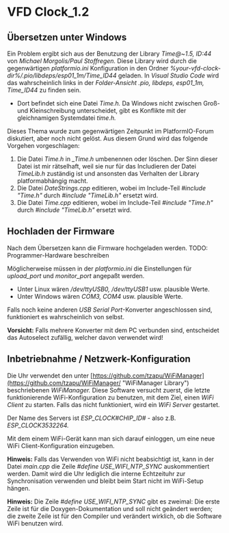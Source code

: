# VFD Clock_1.2

## Übersetzen unter Windows

Ein Problem ergibt sich aus der Benutzung der Library *Time@~1.5, ID:44* von _Michael Morgolis/Paul Stoffregen._ Diese Library
wird durch die gegenwärtigen *platformio.ini* Konfiguration in den Ordner *%your-vfd-clock-dir%/.pio/libdeps/esp01_1m/Time_ID44*
geladen. In _Visual Studio Code_ wird das wahrscheinlich links in der _Folder-Ansicht_ *.pio, libdeps, esp01_1m, Time_ID44* zu
finden sein.

* Dort befindet sich eine Datei _Time.h._ Da Windows nicht zwischen Groß- und Kleinschreibung unterscheidet, gibt es Konflikte
mit der gleichnamigen Systemdatei _time.h._

Dieses Thema wurde zum gegenwärtigen Zeitpunkt im PlatformIO-Forum diskutiert, aber noch nicht gelöst. Aus diesem Grund wird das
folgende Vorgehen vorgeschlagen:

1. Die Datei _Time.h_ in *_Time.h* umbenennen oder löschen. Der Sinn dieser Datei ist mir rätselhaft, weil sie nur für das
Includieren der Datei _TimeLib.h_ zuständig ist und ansonsten das Verhalten der Library platformabhängig macht.
1. Die Datei _DateStrings.cpp_ editieren, wobei im Include-Teil _#include "Time.h"_ durch _#include "TimeLib.h"_ ersetzt wird.
1. Die Datei _Time.cpp_ editieren, wobei im Include-Teil _#include "Time.h"_ durch _#include "TimeLib.h"_ ersetzt wird.

## Hochladen der Firmware

Nach dem Übersetzen kann die Firmware hochgeladen werden. TODO: Programmer-Hardware beschreiben

Möglicherweise müssen in der _platformio.ini_ die Einstellungen für _upload_port_ und _monitor_port_ angepaßt werden.

* Unter Linux wären _/dev/ttyUSB0,_ _/dev/ttyUSB1_ usw. plausible Werte.
* Unter Windows wären _COM3,_ _COM4_ usw. plausible Werte.

Falls noch keine anderen _USB Serial Port_-Konverter angeschlossen sind, funktioniert es wahrscheinlich von selbst.

**Vorsicht:** Falls mehrere Konverter mit dem PC verbunden sind, entscheidet das Autoselect zufällig, welcher davon
verwendet wird!

## Inbetriebnahme / Netzwerk-Konfiguration

Die Uhr verwendet den unter [https://github.com/tzapu/WiFiManager](https://github.com/tzapu/WiFiManager/ "WiFiManager Library")
beschriebenen *WiFiManager.* Diese Software versucht zuerst, die letzte funktionierende WiFi-Konfiguration zu benutzen, mit dem
Ziel, einen *WiFi Client* zu starten. Falls das nicht funktioniert, wird ein *WiFi Server* gestartet.

Der Name des Servers ist *ESP_CLOCK#CHIP_ID#* - also z.B. *ESP_CLOCK3532264.*

Mit dem einem WiFi-Gerät kann man sich darauf einloggen, um eine neue WiFi Client-Konfiguration einzugeben.

**Hinweis:** Falls das Verwenden von WiFi nicht beabsichtigt ist, kann in der Datei _main.cpp_ die Zeile
_#define USE_WIFI_NTP_SYNC_ auskommentiert werden. Damit wird die Uhr lediglich die interne Echtzeituhr
zur Synchronisation verwenden und bleibt beim Start nicht im WiFi-Setup hängen.

**Hinweis:** Die Zeile _#define USE_WIFI_NTP_SYNC_ gibt es zweimal: Die erste Zeile ist für die Doxygen-Dokumentation und
soll nicht geändert werden; die zweite Zeile ist für den Compiler und verändert wirklich, ob die Software WiFi benutzen wird.
